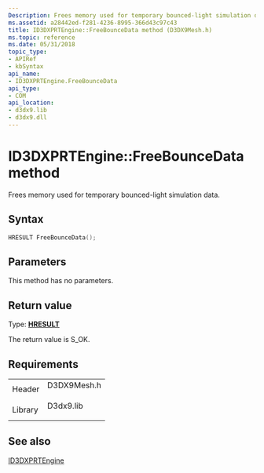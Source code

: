 ```yaml
---
Description: Frees memory used for temporary bounced-light simulation data.
ms.assetid: a28442ed-f281-4236-8995-366d43c97c43
title: ID3DXPRTEngine::FreeBounceData method (D3DX9Mesh.h)
ms.topic: reference
ms.date: 05/31/2018
topic_type: 
- APIRef
- kbSyntax
api_name: 
- ID3DXPRTEngine.FreeBounceData
api_type: 
- COM
api_location: 
- d3dx9.lib
- d3dx9.dll
---
```


# ID3DXPRTEngine::FreeBounceData method

Frees memory used for temporary bounced-light simulation data.

## Syntax


```C++
HRESULT FreeBounceData();
```



## Parameters

This method has no parameters.

## Return value

Type: **[**HRESULT**](https://msdn.microsoft.com/library/Bb401631(v=MSDN.10).aspx)**

The return value is S\_OK.

## Requirements



|                    |                                                                                        |
|--------------------|----------------------------------------------------------------------------------------|
| Header<br/>  | <dl> <dt>D3DX9Mesh.h</dt> </dl> |
| Library<br/> | <dl> <dt>D3dx9.lib</dt> </dl>   |



## See also

<dl> <dt>

[ID3DXPRTEngine](id3dxprtengine.md)
</dt> </dl>

 

 




